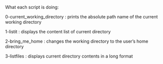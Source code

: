 What each script is doing:

0-current_working_directory :  prints the absolute path name of the current working directory

1-listit : displays the content list of current directory

2-bring_me_home : changes the working directory to the user’s home directory

3-listfiles : displays current directory contents in a long format
